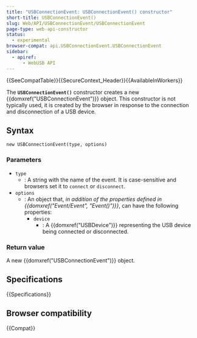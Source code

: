 ```yaml
---
title: "USBConnectionEvent: USBConnectionEvent() constructor"
short-title: USBConnectionEvent()
slug: Web/API/USBConnectionEvent/USBConnectionEvent
page-type: web-api-constructor
status:
  - experimental
browser-compat: api.USBConnectionEvent.USBConnectionEvent
sidebar:
  - apiref:
      - WebUSB API
---
```


{{SeeCompatTable}}{{SecureContext_Header}}{{AvailableInWorkers}}

The **`USBConnectionEvent()`** constructor creates a new {{domxref("USBConnectionEvent")}} object.
This constructor is not typically used,
it is created by the browser in response to the connection and disconnection of a USB device.

## Syntax

```js-nolint
new USBConnectionEvent(type, options)
```

### Parameters

- `type`
  - : A string with the name of the event.
    It is case-sensitive and browsers set it to `connect` or `disconnect`.
- `options`
  - : An object that, _in addition of the properties defined in {{domxref("Event/Event", "Event()")}}_, can have the following properties:
    - `device`
      - : A {{domxref("USBDevice")}} representing the USB device being connected or disconnected.

### Return value

A new {{domxref("USBConnectionEvent")}} object.

## Specifications

{{Specifications}}

## Browser compatibility

{{Compat}}
